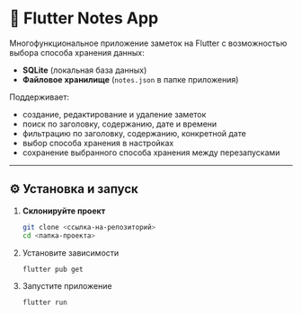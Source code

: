 # 📒 Flutter Notes App

Многофункциональное приложение заметок на Flutter с возможностью выбора способа хранения данных:
- **SQLite** (локальная база данных)
- **Файловое хранилище** (`notes.json` в папке приложения)

Поддерживает:
- создание, редактирование и удаление заметок
- поиск по заголовку, содержанию, дате и времени
- фильтрацию по заголовку, содержанию, конкретной дате
- выбор способа хранения в настройках
- сохранение выбранного способа хранения между перезапусками


---

## ⚙️ Установка и запуск

1. **Склонируйте проект**
   ```bash
   git clone <ссылка-на-репозиторий>
   cd <папка-проекта>

2. Установите зависимости
   ```bash
   flutter pub get

2. Запустите приложение
   ```bash
   flutter run



